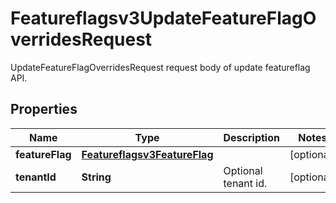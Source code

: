 

# Featureflagsv3UpdateFeatureFlagOverridesRequest

UpdateFeatureFlagOverridesRequest request body of update featureflag API.

## Properties

| Name | Type | Description | Notes |
|------------ | ------------- | ------------- | -------------|
|**featureFlag** | [**Featureflagsv3FeatureFlag**](Featureflagsv3FeatureFlag.md) |  |  [optional] |
|**tenantId** | **String** | Optional tenant id. |  [optional] |



